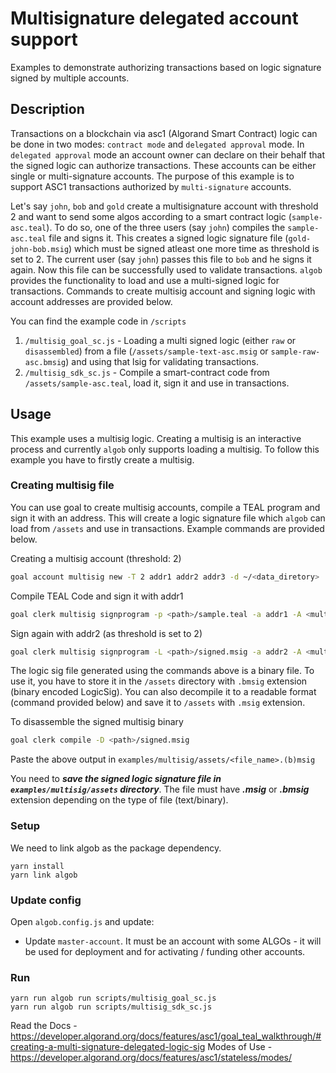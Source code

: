 # Multisignature delegated account support

Examples to demonstrate authorizing transactions based on logic signature signed by multiple accounts.

## Description

Transactions on a blockchain via asc1 (Algorand Smart Contract) logic can be done in two modes: `contract mode` and `delegated approval` mode. In `delegated approval` mode an account owner can declare on their behalf that the signed logic can authorize transactions. These accounts can be either single or multi-signature accounts. The purpose of this example is to support ASC1 transactions authorized by `multi-signature` accounts. 

Let's say `john`, `bob` and `gold` create a multisignature account with threshold 2 and want to send some algos according to a smart contract logic (`sample-asc.teal`). To do so, one of the three users (say `john`) compiles the `sample-asc.teal` file and signs it. This creates a signed logic signature file (`gold-john-bob.msig`) which must be signed atleast one more time as threshold is set to 2. The current user (say `john`) passes this file to `bob` and he signs it again. Now this file can be successfully used to validate transactions. `algob` provides the functionality to load and use a multi-signed logic for transactions. Commands to create multisig account and signing logic with account addresses are provided below.  

You can find the example code in `/scripts`
1. `/multisig_goal_sc.js` - Loading a multi signed logic (either `raw` or `disassembled`) from a file (`/assets/sample-text-asc.msig` or `sample-raw-asc.bmsig`) and using that lsig for validating transactions.
2. `/multisig_sdk_sc.js` - Compile a smart-contract code from `/assets/sample-asc.teal`, load it, sign it and use in transactions.   


## Usage

This example uses a multisig logic. Creating a multisig is an interactive process and currently `algob` only supports loading a multisig.
To follow this example you have to firstly create a multisig.

### Creating multisig file

You can use goal to create multisig accounts, compile a TEAL program and sign it with an address. This will create a logic signature file which `algob` can load from `/assets` and use in transactions. Example commands are provided below.

Creating a multisig account (threshold: 2)
```bash
goal account multisig new -T 2 addr1 addr2 addr3 -d ~/<data_diretory>
```
Compile TEAL Code and sign it with addr1
```bash
goal clerk multisig signprogram -p <path>/sample.teal -a addr1 -A <multisig_hash> -o <out_path>/signed.msig -d <data_directory>
``` 
Sign again with addr2 (as threshold is set to 2)
```bash
goal clerk multisig signprogram -L <path>/signed.msig -a addr2 -A <multisig_hash> -d ~/<data_directory>
```

The logic sig file generated using the commands above is a binary file. To use it, you have to store it in the `/assets` directory with `.bmsig` extension (binary encoded LogicSig). You can also decompile it to a readable format (command provided below) and save it to `/assets` with `.msig` extension.

 To disassemble the signed multisig binary 
```bash
goal clerk compile -D <path>/signed.msig
```
Paste the above output in `examples/multisig/assets/<file_name>.(b)msig`  

You need to ***save the signed logic signature file in `examples/multisig/assets` directory***. The file must have ***.msig*** or ***.bmsig*** extension depending on the type of file (text/binary).

### Setup

We need to link algob as the package dependency.

    yarn install
    yarn link algob


### Update config

Open `algob.config.js` and update:

+ Update `master-account`. It must be an account with some ALGOs - it will be used for deployment and for activating / funding other accounts.

### Run
```
yarn run algob run scripts/multisig_goal_sc.js
yarn run algob run scripts/multisig_sdk_sc.js
```
Read the Docs - https://developer.algorand.org/docs/features/asc1/goal_teal_walkthrough/#creating-a-multi-signature-delegated-logic-sig
Modes of Use - https://developer.algorand.org/docs/features/asc1/stateless/modes/
